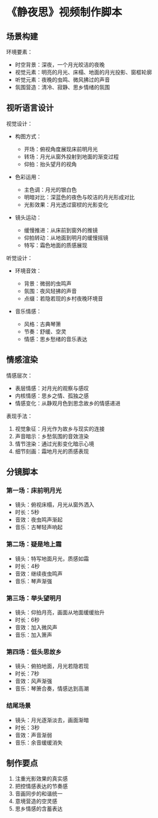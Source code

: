 # 《静夜思》视频制作脚本

## 场景构建

环境要素：
- 时空背景：深夜，一个月光皎洁的夜晚
- 视觉元素：明亮的月光、床榻、地面的月光投影、窗框轮廓
- 听觉元素：夜晚的虫鸣、微风拂过的声音
- 氛围营造：清冷、寂静、思乡情绪的氛围

## 视听语言设计

视觉设计：
- 构图方式：
  - 开场：俯视角度展现床前明月光
  - 转场：月光从窗外投射到地面的渐变过程
  - 仰拍：抬头望月的视角

- 色彩运用：
  - 主色调：月光的银白色
  - 明暗对比：深蓝色的夜色与皎洁的月光形成对比
  - 光影效果：月光透过窗棂的光影变化

- 镜头运动：
  - 缓慢推进：从床前到窗外的推镜
  - 仰拍转动：从地面到明月的缓慢摇镜
  - 特写：霜色地面的质感展现

听觉设计：
- 环境音效：
  - 背景：微弱的虫鸣声
  - 氛围：夜风轻拂的声音
  - 点缀：若隐若现的乡村夜晚环境音

- 音乐情感：
  - 风格：古典琴箫
  - 节奏：舒缓、空灵
  - 情感：思乡愁绪的音乐表达

## 情感渲染

情感层次：
- 表层情感：对月光的观察与感叹
- 内核情感：思乡之情、孤独之感
- 情感变化：从静观月色到思念故乡的情感递进

表现手法：
1. 视觉象征：月光作为故乡与现实的连接
2. 声音暗示：乡愁氛围的音效渲染
3. 情节渲染：通过光影变化暗示心境
4. 细节刻画：霜地月光的质感表现

## 分镜脚本

### 第一场：床前明月光
- 镜头：俯视床榻，月光从窗外洒入
- 时长：5秒
- 音效：夜虫鸣声渐起
- 音乐：古琴轻声响起

### 第二场：疑是地上霜
- 镜头：特写地面月光，质感如霜
- 时长：4秒
- 音效：继续夜虫鸣声
- 音乐：琴声渐强

### 第三场：举头望明月
- 镜头：仰拍月亮，画面从地面缓缓抬升
- 时长：6秒
- 音效：加入微风声
- 音乐：加入箫声

### 第四场：低头思故乡
- 镜头：俯拍地面，月光若隐若现
- 时长：7秒
- 音效：风声渐强
- 音乐：琴箫合奏，情感达到高潮

### 结尾场景
- 镜头：月光逐渐淡去，画面渐暗
- 时长：3秒
- 音效：声音渐弱
- 音乐：余音缓缓消失

## 制作要点
1. 注重光影效果的真实感
2. 把控情感表达的节奏感
3. 音画同步的和谐统一
4. 意境营造的空灵感
5. 思乡情感的含蓄表达